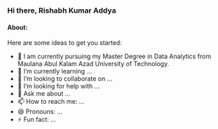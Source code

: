 ### Hi there, Rishabh Kumar Addya


#### About:

Here are some ideas to get you started:

- 🔭 I am currently pursuing my Master Degree in Data Analytics from Maulana Abul Kalam Azad University of Technology.
- 🌱 I’m currently learning ...
- 👯 I’m looking to collaborate on ...
- 🤔 I’m looking for help with ...
- 💬 Ask me about ...
- 📫 How to reach me: ...
- 😄 Pronouns: ...
- ⚡ Fun fact: ...

